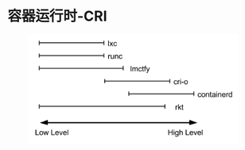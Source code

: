 # 容器运行时-CRI

<figure><img src="../../.gitbook/assets/image (2) (1) (1).png" alt=""><figcaption></figcaption></figure>
